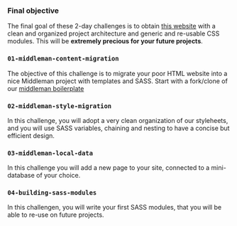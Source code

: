 ### Final objective

The final goal of these 2-day challenges is to obtain [this website](http://lewagon.github.io/stylus) with a clean and organized project architecture and generic and re-usable CSS modules. This will be **extremely precious for your future projects**.


### `01-middleman-content-migration`

The objective of this challenge is to migrate your poor HTML website into a nice Middleman project with templates and SASS. Start with a fork/clone of our [middleman boilerplate](https://github.com/lewagon/middleman-boilerplate)

### `02-middleman-style-migration`

In this challenge, you will adopt a very clean organization of our styleheets, and you will use SASS variables, chaining and nesting to have a concise but efficient design.

### `03-middleman-local-data`

In this challenge you will add a new page to your site, connected to a mini-database of your choice.

### `04-building-sass-modules`

In this challengen, you will write your first SASS modules, that you will be able to re-use on future projects.